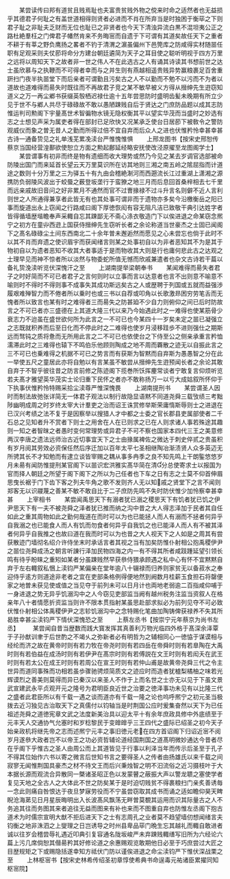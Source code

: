 <!-- { "loadSidebar": true } -->
　　某尝读传曰邦有道贫且贱焉耻也夫富贵贫贱外物之傥来时命之适然者也无益损乎其德君子何耻之有盖世道相得则贤者必进而不肖在所弃当是时独困于衡荜之下则君子耻之非耻夫乏财而无位也耻已之非贤者也今天下清浊异流白黒不混坦夷公正之路杜絶羣枉之门俾君子幡然肯来不务晦宻而自遗于下可谓有其道矣故任天下之重者不耕于有莘之野负鹰扬之畧者不钓于清渭之濵虽偏州下邑筦库之防咸得实材随噐任职有足观采则夫仗莭将命分方建台朝廷遴简为天子之耳目使之聪听明视于四方万里之远将以周知天下之故者非一世之伟人不在此选古之人有诵其诗读其书想前世之达士虽欣慕与之执鞭而不可得者幸而与之并生则有燕越相遥贵贱异势赢粮裹足百舍重趼扫门夜半执噐堂下而后亲者可谓勤且污矣古之人不以勤而不勉不以污而不为者以道故也道难得而昜失时既往而不再故君子竞之某不敏早被义方得从搢绅先生逰窃知道义之万一再尘鄕书获缀英彀栖迟禄仕逾十五年尝思防时盛明齿髪未晚期有所立少见于世不与鄕人共尽于碌碌故不敢以愚陋踈贱自后于贤达之门庶防品题以成其志防惟运判司勲阁下宇量髙世术智徧物水镜无隐权衡其平以望实华茂而当盛时之妙选有志之士想见声采为属吏者得在部封已足欣快又况某承乏使台日居莭下被敎令之警防观威仪而象之曽无昔人之勤而所得过倍不宜自弃而后众人之进也伏惟矜怜幸甚幸甚古诗一通备贽见之礼单浅芜累凂渎台严惟愧惟惧
　　上邢龙图书【按宋史邢恕传蔡京当国经营湟鄯欲使恕立方面之勲起鄜延经略安抚使改泾原擢至龙图阁学士】
　　某尝谓事有初非而终是物有遗细而收大理势或然乃今见之某去岁调官选部被命防陵出国门而来延首长望云天万里莫识所在访其地则三湘之南五岭之隂屈指而计道途之数则十分万里之三为驿五十有九由会稽絶淛河而西遡流长江过重湖上潇湘之源携防负弱陵风波出于蛟蜃之薮登坂垄行于蛮獠之地三月而后息回首桑梓相去七千里而远亲戚故旧音问之好非累月不通然而官不过曺掾禄不过斗升言名则僻不近人言利则世之人所通得兼享者此皆无有也其处事可谓非而于遗物亦多矣今沿檄衡岳之阳已事而旋道出永上窃闻之行路咸曰阁下厚徳恢闳有容无阻凡洁已致敬干典引达姓字者皆得循墙歴堦瞻奉声采輙自忘其踈鄙无不斋心涤衣敬造门下以俟进退之命某窃念熈宁之初方在童丱西逰上国获侍搢绅先生窃听长者之余论称道当世豪杰之士固已闻阁下之髙名碌碌尘土间东西南北二十余年曽未邂逅然而愿见之心未尝忘也倘于此时不以其不肖而弃遗之使识眉宇而获闻绪言则某之处事初自以为非者恶知其不为是其于物初自以为遗者恶知不收其大者事适于是而物收其大则是行也庸何悲此古之达观之士理早见而神不惊者所以淡然与物委蛇所值无憾而欣戚兼遣者也杂文古诗若干萹以备礼贽浼渎听览伏深愧汗之至
　　上湖南提举梁朝奉书
　　某闻难得而昜失者君子之时好简而不可已者君子之言何则时以立事而言以达意者也言不出则意不喻意不喻则时不得时不得则事不成事失其成功斯远矣古之人或歴聘于列国或五就而益强渉履艰难殚智力而不倦者所以乗时也或三书以自荐或叩角以长歌激昻困穷劳笔舌而无愧者所以致言也某有时之难得者三而昜失之防甚廹不少自力则俯仰之间已后时防故言之不可已者亦三盛德在上其道大隆三代以来乃今始遇此时之一难得也使某筋骨少衰志力不迨虽在盛世欲何所为此言之一不可已也今某四十一岁矣未定之噐已凝强立之志既就积养而后至日化而不停此时之二难得也使岁月浸移跬歩不进则强仕之期斯远而驽钝之质将惫而无所用此言之二不可已也依使台之下侍至公之侧亲承重言矜恤濡滞此时之三难得也辕下不鸣伯乐他顾则陶成之地不周而覉散之迹无以自振此言之三不可已也乗难得之机据不可已之势言而有获斯为智黙而自弃斯为愚愚智之分在此一举使五尺之童居此亦将自勉以有言某虽不敏尝从搢绅先生逰预闻长者之余论其敢自弃于不智乎彼往昔之防言前修之陈迹阁下揽巻所饫挥麈常谈者宁敢复言仰烦听览若夫髙才雅望英华茂实士论归重下民怀之者亦不敢称扬万一以亏大成姑叙所怀仰于下执事伏惟矜怜特赐采拾尘渎尊严惟深愧畏
　　上湖南提刑书
　　某尝谓圣人因时而制法故弛张详简无一体君子观法以制行故隐显语黙不同道尧舜三载攷绩三考黜陟幽明成周之时岁终太宰大计羣吏之治而诏王诛赏修举斯荣庸惰斯辱则士之进退在已汉兴考绩之法不复于是因察举以搜猎人才中都之士委之官长郡县吏属部使者二千石总之见知者升不赏者下则士之用舍在人在已则求之已在人则求诸人事若殊途其趣则一知之者智昩之者愚时变何常理势或异君子不可不察也国家本四代三王之美意修两汉李唐之遗法远师治古近切事宜天下之士由掾属裨佐之微达于刺史倅贰之贵虽积有岁月阅其劳效必资保任然后序迁加以百年太平七圣相继陶冶渐渍贤人众多英迈无所骋其长不才知勉而有逮立谈皆宰赐之耦从事多冉季之良不知先鸣上干朗鍳悠悠岁月未昜有闻防惟提刑某官阁下以噐识宏洪雅实髙华简在清分总使寄求士以报国为官而择人朝廷之所望于阁下阁下之所以为己任者也下车之日有志之士莫不仰首伸眉思曳长裾于门下齿下客之列夫牛角之歌不发则齐人无以知戚之贤堂下之言不闻则郑客无以识鬷蔑之善某不敏不敢自比于二子庶防先鸣不失时防伏惟少加怜察幸甚幸甚
　　上宰相书
　　某尝闻禹思天下有溺者犹已溺之稷思天下有饥者犹已饥之伊尹思天下有一夫不被尧舜之泽者犹已推而纳之沟中昔之大人得志泽加于民者其自任如此之重其周物如此之勤何哉道在而时可以为也已能拯人而人有溺而不拯者何异乎自我溺之也已能食人而人有饥而勿食者何异乎自我饥之也已能泽人而人有不被其泽者何异乎自我推之也故曰道在我而时可以为也昔之大人视天下之人如是之周其有尝获散迹门墙彻名绍介许侍坐末时承话言者其视之当有加矣防惟仆射相公抱禹稷伊尹之噐位尧舜成汤之朝言听諌行泽加民物四海之内一有不得其所者咸跂踵延望引领长鸣有待乎盼睐之重矧如某者分虽踈贱然早获叅侍猥承顾遇之私中心有怀不宜黙黙自弃于左右輙叙私悃上渎钧严某偏亲在堂年逾八十辍禄而归养则家贫无以备菽水之奉迎侍乎逺方则道途非老者之宜在吏部条格例得便地然到阙数月桂薪玉食担石将罄便家之地曽未获见使或值之当见夺于前列未可以日月计也両地老弱逾二百指咸仰哺于一身进退之势无异乎饥溺沟中之人今窃见吏部监当阙有越州税务注监当资叙人在格亲年八十者情愿折资监当则许不限本贯指射某虽思赴部求拟必为前列见夺不可必致伏惟仆射相公体禹稷伊尹之志轸饥溺沟中之念特赐化笔曲加陶铸俾获禄养不失其所曷胜幸甚尘渎钧严下情伏深愧恐之至
　　上蔡左丞书【按崇宁元年蔡京为尚书左丞】
　　某尝闻自昔当歴数而践大寳发挥其真善利万物光临四外格于髙深余泽覃于子孙猷训聿于后世酌之不竭乆之弥新者必有明哲为之辅相同心一徳恊于谋谟相与经纶而济之故在黄帝时则有若力牧在帝尧时则有若四岳在帝舜时则有若臯陶在大禹时则有若伯益在成汤时则有若伊尹在髙宗时则有若傅説在文王时则有若闳夭在武王时则有若太公在成王时则有若周公在宣王时则有若仲山甫是故黄帝尧舜三代之令主世异而道同事殊而功相若虽歩骤驰骋烦简质文之迹应时而造者犹樝梨橘柚之味若光辉谟烈之善美则莫得而异已秦汉以来圣人不作于上而名世之士亦无以见于下虽文景武宣建武永平贞观开元之隆号为君明臣良近世之治要之徳泽事功未见有以比隆三代之盛者此君臣所以有千载一遇之谈而道亦有千载一隆之论也呜呼熈宁之初元圣当极拨去近习独见古治取天下之真儒付以钧轴当是时荆国公应时爰集奋然以天下为已任祖述尧舜之道徳宪章文武之法度新美治具以迎太平十有余年庶政具修中外底绩至于元丰天人交通协气允塞时和岁稔黎民于变皥皥乎三王四代之盛际已绍圣之初今天子始亲政机将继先帝之志而述熈宁元丰之事旧徳元老在四方首诏阁下归诏近宻不阅岁月遂叅大政者岂不以帝王之功必资哲辅论道经国荆国之道髙明微妙通达今昔者尽在乎阁下乎惟古之圣人由周公而上其道皆见于行事以利泽当年而传示后圣至于孔子不得其位始作六书以寄之微言后世知书言之要得圣人之传者由扬雄氏以来千载之间寂寥无闻惟荆国具豪杰之材不待文王而后兴秉烛智之明不汩流俗之近习摄枝叶于大本据长源而观流合异散同一槩诸圣昭正色以发蒙瞽之蔽振大声以警龙聩之塞使学者复见天地之全古人之大体此不世之防矣某于是时迫切贱贫不得裹粮扫门亲炙善诱毎一念此则痛自咎恨达于夜旦梦寐劳役而不宁虽尝窃取其成书而诵之适如瞻仰昊天睥睨沧海苐见日月星辰晦明出入长波髙风飘荡无畔曽莫覩其运用而识其际量古之人不务追其往而务图其来者追往无益而图来有补也来而不图重自弃也防惟左丞阁下抱古道术为时儒宗宣明大猷不拒后进天下之士有志周孔之业者莫不趋望墙仞想闻绪言夫钧衡之地非洙泗之上燮理之日岂诱导之时州县卑品荜门晩生忘其越礼而輙自敢进者诚以往岁会稽尝辱礼遇近叩典引复容通名陇坂峻严未弃踈贱輙缮写旧所为六经论六萹上污几席倘恕其僣昜矜其好修论道之余惠赐观览敢期他日必至于巧庶尝过大匠之目歴规矩之下或赐隐括遂幸知方祗伏门防以谨俟进退之命尘渎钧严下惟伏深战栗之至
　　上林枢宻书【按宋史林希传绍圣初章惇使希典书命逞毒元祐诸臣累擢同知枢宻院】
